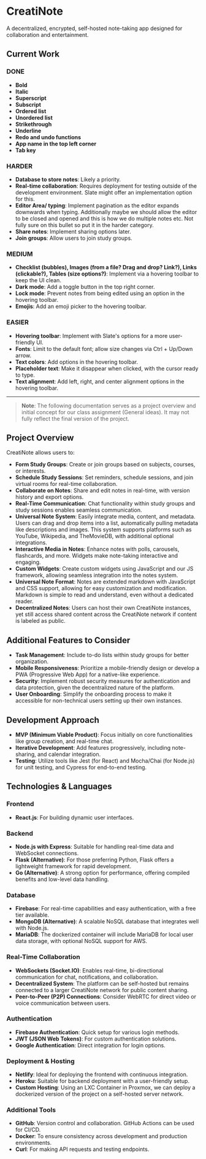 # CreatiNote

A decentralized, encrypted, self-hosted note-taking app designed for collaboration and entertainment.

## Current Work

### DONE

- **Bold**
- **Italic**
- **Superscript**
- **Subscript**
- **Ordered list**
- **Unordered list**
- **Strikethrough**
- **Underline**
- **Redo and undo functions**
- **App name in the top left corner**
- **Tab key**

### HARDER

- **Database to store notes**: Likely a priority.
- **Real-time collaboration**: Requires deployment for testing outside of the development environment. Slate might offer an implementation option for this.
- **Editor Area/ typing**: Implement pagination as the editor expands downwards when typing. Additionally maybe we should allow the editor to be closed and opened and this is how we do multiple notes etc. Not fully sure on this bullet so put it in the harder category.
- **Share notes**: Implement sharing options later.
- **Join groups**: Allow users to join study groups.

### MEDIUM

- **Checklist (bubbles), Images (from a file? Drag and drop? Link?), Links (clickable?), Tables (size options?)**: Implement via a hovering toolbar to keep the UI clean.
- **Dark mode**: Add a toggle button in the top right corner.
- **Lock mode**: Prevent notes from being edited using an option in the hovering toolbar.
- **Emojis**: Add an emoji picker to the hovering toolbar.

### EASIER

- **Hovering toolbar**: Implement with Slate's options for a more user-friendly UI.
- **Fonts**: Limit to the default font; allow size changes via Ctrl + Up/Down arrow.
- **Text colors**: Add options in the hovering toolbar.
- **Placeholder text**: Make it disappear when clicked, with the cursor ready to type.
- **Text alignment**: Add left, right, and center alignment options in the hovering toolbar.

--------------------------------------------------------------------------------------------------------------------------------------------------------------

> **Note**: The following documentation serves as a project overview and initial concept for our class assignment (General ideas). It may not fully reflect the final version of the project.

## Project Overview

CreatiNote allows users to:

- **Form Study Groups**: Create or join groups based on subjects, courses, or interests.
- **Schedule Study Sessions**: Set reminders, schedule sessions, and join virtual rooms for real-time collaboration.
- **Collaborate on Notes**: Share and edit notes in real-time, with version history and export options.
- **Real-Time Communication**: Chat functionality within study groups and study sessions enables seamless communication.
- **Universal Note System**: Easily integrate media, content, and metadata. Users can drag and drop items into a list, automatically pulling metadata like descriptions and images. This system supports platforms such as YouTube, Wikipedia, and TheMovieDB, with additional optional integrations.
- **Interactive Media in Notes**: Enhance notes with polls, carousels, flashcards, and more. Widgets make note-taking interactive and engaging.
- **Custom Widgets**: Create custom widgets using JavaScript and our JS framework, allowing seamless integration into the notes system.
- **Universal Note Format**: Notes are extended markdown with JavaScript and CSS support, allowing for easy customization and modification. Markdown is simple to read and understand, even without a dedicated reader.
- **Decentralized Notes**: Users can host their own CreatiNote instances, yet still access shared content across the CreatiNote network if content is labeled as public.

## Additional Features to Consider

- **Task Management**: Include to-do lists within study groups for better organization.
- **Mobile Responsiveness**: Prioritize a mobile-friendly design or develop a PWA (Progressive Web App) for a native-like experience.
- **Security**: Implement robust security measures for authentication and data protection, given the decentralized nature of the platform.
- **User Onboarding**: Simplify the onboarding process to make it accessible for non-technical users setting up their own instances.

## Development Approach

- **MVP (Minimum Viable Product)**: Focus initially on core functionalities like group creation, and real-time chat.
- **Iterative Development**: Add features progressively, including note-sharing, and calendar integration.
- **Testing**: Utilize tools like Jest (for React) and Mocha/Chai (for Node.js) for unit testing, and Cypress for end-to-end testing.

## Technologies & Languages

### Frontend

- **React.js**: For building dynamic user interfaces.

### Backend

- **Node.js with Express**: Suitable for handling real-time data and WebSocket connections.
- **Flask (Alternative)**: For those preferring Python, Flask offers a lightweight framework for rapid development.
- **Go (Alternative)**: A strong option for performance, offering compiled benefits and low-level data handling.

### Database

- **Firebase**: For real-time capabilities and easy authentication, with a free tier available.
- **MongoDB (Alternative)**: A scalable NoSQL database that integrates well with Node.js.
- **MariaDB**: The dockerized container will include MariaDB for local user data storage, with optional NoSQL support for AWS.

### Real-Time Collaboration

- **WebSockets (Socket.IO)**: Enables real-time, bi-directional communication for chat, notifications, and collaboration.
- **Decentralized System**: The platform can be self-hosted but remains connected to a larger CreatiNote network for public content sharing.
- **Peer-to-Peer (P2P) Connections**: Consider WebRTC for direct video or voice communication between users.

### Authentication

- **Firebase Authentication**: Quick setup for various login methods.
- **JWT (JSON Web Tokens)**: For custom authentication solutions.
- **Google Authentication**: Direct integration for login options.

### Deployment & Hosting

- **Netlify**: Ideal for deploying the frontend with continuous integration.
- **Heroku**: Suitable for backend deployment with a user-friendly setup.
- **Custom Hosting**: Using an LXC Container in Proxmox, we can deploy a dockerized version of the project on a self-hosted server network.

### Additional Tools

- **GitHub**: Version control and collaboration. GitHub Actions can be used for CI/CD.
- **Docker**: To ensure consistency across development and production environments.
- **Curl**: For making API requests and testing endpoints.
